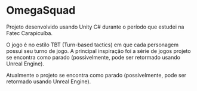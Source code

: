 # OmegaSquad

Projeto desenvolvido usando Unity C# durante o período que estudei na Fatec Carapicuíba.

O jogo é no estilo TBT (Turn-based tactics) em que cada personagem possui seu turno de jogo. A principal inspiração foi a série de jogos projeto se encontra como parado (possivelmente, pode ser retormado usando Unreal Engine).

Atualmente o projeto se encontra como parado (possivelmente, pode ser retormado usando Unreal Engine).
